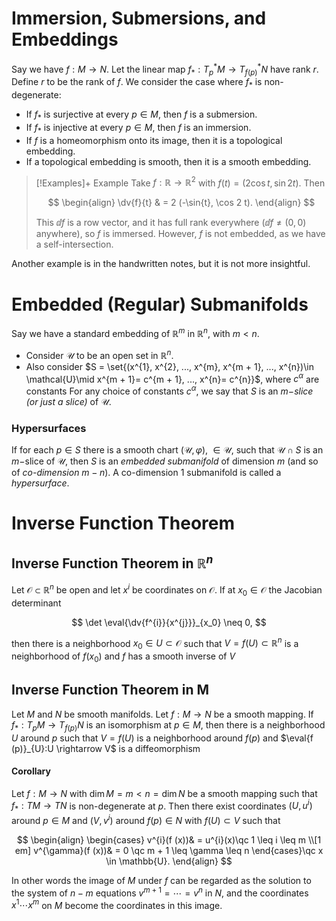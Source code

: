 # Immersion, Submersions, and Embeddings

Say we have $f:M \rightarrow N$. Let the linear map $f_{*}:T_{p}^{*}M\rightarrow T_{f (p)}^{*}N$ have rank $r$. Define $r$ to be the rank of $f$. We consider the case where $f_{*}$ is non-degenerate:
- If $f_{*}$ is surjective at every $p \in M$, then $f$ is a submersion.
- If $f_{*}$ is injective at every $p \in M$, then $f$ is an immersion.
- If $f$ is a homeomorphism onto its image, then it is a topological embedding.
- If a topological embedding is smooth, then it is a smooth embedding.

>[!Examples]+ Example
>Take $f:\mathbb{R}\rightarrow \mathbb{R}^{2}$ with $f (t)= (2 \cos t, \sin 2 t)$. Then
>
>$$
\begin{align}
\dv{f}{t} & = 2 (-\sin{t}, \cos 2 t).
\end{align}
>$$
>
>This $\dd{f}$ is a row vector, and it has full rank everywhere ($\dd{f}\neq (0, 0)$ anywhere), so $f$ is immersed. However, $f$ is not embedded, as we have a self-intersection.

Another example is in the handwritten notes, but it is not more insightful.

# Embedded (Regular) Submanifolds

Say we have a standard embedding of $\mathbb{R}^{m}$ in $\mathbb{R}^{n}$, with $m < n$.
- Consider $\mathcal{U}$ to be an open set in $\mathbb{R}^{n}$.
- Also consider $S = \set{(x^{1}, x^{2}, ..., x^{m}, x^{m + 1}, ..., x^{n})\in \mathcal{U}\mid x^{m + 1}= c^{m + 1}, ..., x^{n}= c^{n}}$, where $c^{\alpha}$ are constants
For any choice of constants $c^{\alpha}$, we say that $S$ is an *$m-$slice (or just a slice)* of $\mathcal{U}$.

### Hypersurfaces

If for each $p \in S$ there is a smooth chart $(\mathcal{U}, \varphi), \; \in \mathcal{U}$, such that $\mathcal{U}\cap S$ is an $m-$slice of $\mathcal U$, then $S$ is an *embedded submanifold* of dimension $m$ (and so of *co-dimension* $m-n$). A co-dimension 1 submanifold is called a *hypersurface*.

# Inverse Function Theorem

## Inverse Function Theorem in $\mathbb{R}^{n}$

Let $\mathcal{O}\subset \mathbb{R}^{n}$ be open and let $x^{i}$ be coordinates on $\mathcal{O}$. If at $x_{0}\in \mathcal{O}$ the Jacobian determinant

$$
\det \eval{\dv{f^{i}}{x^{j}}}_{x_0} \neq 0,
$$

then there is a neighborhood $x_{0}\in U \subset \mathcal{O}$ such that $V = f (U)\subset \mathbb{R}^{n}$ is a neighborhood of $f (x_{0})$ and $f$ has a smooth inverse of $V$

## Inverse Function Theorem in M

Let $M$ and $N$ be smooth manifolds. Let $f:M \rightarrow N$ be a smooth mapping. If $f_{*}:T_{p}M \rightarrow T_{f (p)}N$ is an isomorphism at $p \in M$, then there is a neighborhood $U$ around $p$ such that $V = f (U)$ is a neighborhood around $f (p)$ and $\eval{f (p)}_{U}:U \rightarrow V$ is a diffeomorphism

#### Corollary

Let $f:M \rightarrow N$ with $\dim M = m < n = \dim N$ be a smooth mapping such that $f_{*}:TM \rightarrow TN$ is non-degenerate at $p$. Then there exist coordinates $(U, u^{i})$ around $p\in M$ and $(V, v^{i})$ around $f (p)\in N$ with $f (U)\subset V$ such that 

$$
\begin{align}
\begin{cases}
v^{i}(f (x))& = u^{i}(x)\qc 1 \leq i \leq m \\[1 em]
v^{\gamma}(f (x))&  = 0 \qc m + 1 \leq \gamma \leq n
\end{cases}\qc 
x \in \mathbb{U}.
\end{align}
$$

In other words the image of $M$ under $f$ can be regarded as the solution to the system of $n-m$ equations $v^{m + 1}= \cdots = v^{n}$ in $N$, and the coordinates $x^{1}\cdots x^{m}$ on $M$ become the coordinates in this image.
